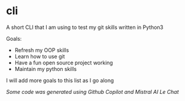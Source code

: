 # cli
A short CLI that I am using to test my git skills written in Python3

Goals:
- Refresh my OOP skills
- Learn how to use git
- Have a fun open source project working
- Maintain my python skills

I will add more goals to this list as I go along

*Some code was generated using Github Copilot and Mistral AI Le Chat*